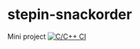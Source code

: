 # stepin-snackorder
Mini project
[![C/C++ CI](https://github.com/Nakkasribhagyasrisesharatnam/stepin-snackorder/actions/workflows/c-cpp.yml/badge.svg)](https://github.com/Nakkasribhagyasrisesharatnam/stepin-snackorder/actions/workflows/c-cpp.yml)
